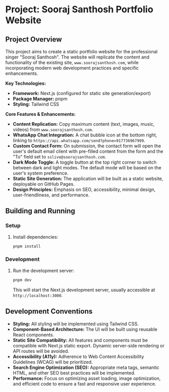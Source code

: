 # Project: Sooraj Santhosh Portfolio Website

## Project Overview

This project aims to create a static portfolio website for the professional singer "Sooraj Santhosh". The website will replicate the content and functionality of the existing site, `www.soorajsanthosh.com`, while incorporating modern web development practices and specific enhancements.

**Key Technologies:**
*   **Framework:** Next.js (configured for static site generation/export)
*   **Package Manager:** pnpm
*   **Styling:** Tailwind CSS

**Core Features & Enhancements:**
*   **Content Replication:** Copy maximum content (text, images, music, videos) from `www.soorajsanthosh.com`.
*   **WhatsApp Chat Integration:** A chat bubble icon at the bottom right, linking to `https://api.whatsapp.com/send?phone=917736967999`.
*   **Custom Contact Form:** On submission, the contact form will open the user's default email client with pre-filled content from the form and the "To" field set to `sslive@soorajsanthosh.com`.
*   **Dark Mode Toggle:** A toggle button at the top right corner to switch between dark and light modes. The default mode will be based on the user's system preference.
*   **Static Site Generation:** The application will be built as a static website, deployable on GitHub Pages.
*   **Design Principles:** Emphasis on SEO, accessibility, minimal design, user-friendliness, and performance.

## Building and Running

### Setup
1.  Install dependencies:
    ```bash
    pnpm install
    ```

### Development
1.  Run the development server:
    ```bash
    pnpm dev
    ```
    This will start the Next.js development server, usually accessible at `http://localhost:3000`.

## Development Conventions

*   **Styling:** All styling will be implemented using Tailwind CSS.
*   **Component-Based Architecture:** The UI will be built using reusable React components.
*   **Static Site Compatibility:** All features and components must be compatible with Next.js static export. Dynamic server-side rendering or API routes will be avoided.
*   **Accessibility (A11y):** Adherence to Web Content Accessibility Guidelines (WCAG) will be prioritized.
*   **Search Engine Optimization (SEO):** Appropriate meta tags, semantic HTML, and other SEO best practices will be implemented.
*   **Performance:** Focus on optimizing asset loading, image optimization, and efficient code to ensure a fast and responsive user experience.